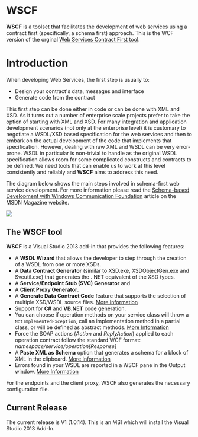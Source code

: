 WSCF
====

**WSCF** is a toolset that facilitates the development of web services using a contract first (specifically, a schema first) approach. This is the WCF version of the orginal [Web Services Contract First tool](http://www.thinktecture.com/WSCF). 

# Introduction #

When developing Web Services, the first step is usually to:

* Design your contract's data, messages and interface 
* Generate code from the contract

This first step can be done either in code or can be done with XML and XSD. As it turns out a number of enterprise scale projects prefer to take the option of starting with XML and XSD. For many integration and application development scenarios (not only at the enterprise level) it is customary to negotiate a WSDL/XSD based specification for the web services and then to embark on the actual development of the code that implements that specification. However, dealing with raw XML and WSDL can be very error-prone. WSDL in particular is non-trivial to handle as the original WSDL specification allows room for some complicated constructs and contracts to be defined.  We need tools that can enable us to work at this level consistently and reliably and **WSCF** aims to address this need. 

The diagram below shows the main steps involved in schema-first web service development. For more information please read the [Schema-based Development with Windows Communication Foundation](http://msdn.microsoft.com/en-us/magazine/ee335699.aspx) article on the MSDN Magazine website.

![](http://download-codeplex.sec.s-msft.com/Download?ProjectName=WSCFblue&DownloadId=151783)

## The WSCF tool ##

**WSCF** is a Visual Studio 2013 add-in that provides the following features:

* A **WSDL Wizard** that allows the developer to step through the creation of a WSDL from one or more XSDs.
* A **Data Contract Generator** (similar to XSD.exe, XSDObjectGen.exe and Svcutil.exe) that generates the . NET equivalent of the XSD types.
* A **Service/Endpoint Stub (SVC) Generator** and
* A **Client Proxy Generator**. 
* A **Generate Data Contract Code** feature that supports the selection of multiple XSD/WSDL source files. [More Information](http://alexmg.com/post/2009/09/01/Data-contract-generation-is-now-available-in-WSCFblue.aspx)
* Support for **C#** and **VB.NET** code generation.
* You can choose if operation methods on your service class will throw a `NotImplementedException`, call an implementation method in a partial class, or will be defined as abstract methods. [More Information](http://alexmg.com/post/2009/08/08/Controlling-your-Service-method-implementation-in-WSCFblue.aspx)
* Force the SOAP actions (_Action_ and _ReplyAction_) applied to each operation contract follow the standard WCF format: _namespace/service/operation[Response]_
* A **Paste XML as Schema** option that generates a schema for a block of XML in the clipboard. [More Information](http://alexmg.com/post/2009/09/21/Paste-XML-as-Schema-in-WSCFblue.aspx)
* Errors found in your WSDL are reported in a WSCF pane in the Output window. [More Information](http://alexmg.com/post/2009/09/28/Improved-WSDL-error-handling-in-WSCFblue.aspx)

For the endpoints and the client proxy, WSCF also generates the necessary configuration file. 

## Current Release ##

The current release is V1 (1.0.14). This is an MSI which will install the Visual Studio 2013 Add-In.
